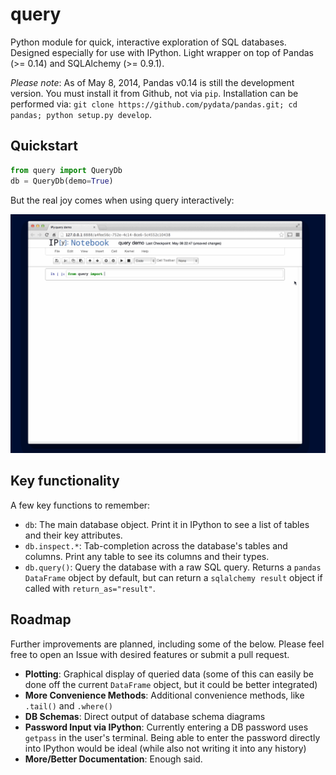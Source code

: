 # query
Python module for quick, interactive exploration of SQL databases. Designed especially for use with IPython. Light wrapper on top of Pandas (>= 0.14) and SQLAlchemy (>= 0.9.1).

*Please note*: As of May 8, 2014, Pandas v0.14 is still the development version. You must install it from Github, not via `pip`. Installation can be performed via:
`git clone https://github.com/pydata/pandas.git; cd pandas; python setup.py develop`.


## Quickstart
```python
from query import QueryDb
db = QueryDb(demo=True)
```

But the real joy comes when using query interactively:

![Interactive query use demo #1 ](docs/images/interactive_demo.gif?raw=True)

## Key functionality
A few key functions to remember:

* `db`: The main database object. Print it in IPython to see a list of tables and their key attributes.
* `db.inspect.*`: Tab-completion across the database's tables and columns. Print any table to see its columns and their types.
* `db.query()`: Query the database with a raw SQL query. Returns a `pandas DataFrame` object by default, but can return a `sqlalchemy result` object if called with `return_as="result"`.


## Roadmap
Further improvements are planned, including some of the below. Please feel free to open an Issue with desired features or submit a pull request.

* **Plotting**: Graphical display of queried data (some of this can easily be done off the current `DataFrame` object, but it could be better integrated)
* **More Convenience Methods**: Additional convenience methods, like ``.tail()`` and ``.where()``
* **DB Schemas**: Direct output of database schema diagrams
* **Password Input via IPython**: Currently entering a DB password uses `getpass` in the user's terminal. Being able to enter the password directly into IPython would be ideal (while also not writing it into any history)
* **More/Better Documentation**: Enough said.
